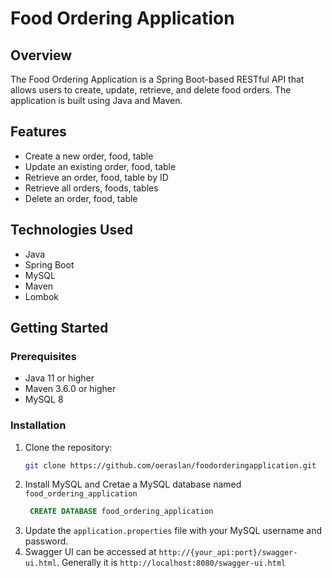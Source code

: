 # Food Ordering Application

## Overview
The Food Ordering Application is a Spring Boot-based RESTful API that allows users to create, update, retrieve, and delete food orders. The application is built using Java and Maven.

## Features
- Create a new order, food, table
- Update an existing order, food, table
- Retrieve an order, food, table by ID
- Retrieve all orders, foods, tables
- Delete an order, food, table

## Technologies Used
- Java
- Spring Boot
- MySQL
- Maven
- Lombok

## Getting Started
### Prerequisites
- Java 11 or higher
- Maven 3.6.0 or higher
- MySQL 8

### Installation
1. Clone the repository:
   ```sh
   git clone https://github.com/oeraslan/foodorderingapplication.git
   ```
2. Install MySQL and Cretae a MySQL database named `food_ordering_application`
   ```sql
    CREATE DATABASE food_ordering_application
    ```
3. Update the `application.properties` file with your MySQL username and password.
4. Swagger UI can be accessed at `http://{your_api:port}/swagger-ui.html`. Generally it is `http://localhost:8080/swagger-ui.html`

